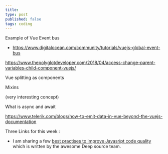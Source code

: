 ```yaml
---
title: 
type: post
published: false
tags: coding
---
```



Example of Vue Event bus
- https://www.digitalocean.com/community/tutorials/vuejs-global-event-bus

https://www.thepolyglotdeveloper.com/2018/04/access-change-parent-variables-child-component-vuejs/

Vue splitting as components

Mixins

(very interesting concept)

What is async and await

https://www.telerik.com/blogs/how-to-emit-data-in-vue-beyond-the-vuejs-documentation



Three Links for this week :

- I am sharing a few [best practises to improve Javasript code quality](https://dev.to/deepsource/javascript-best-practices-to-improve-code-quality-5d33) which is written by the awesome Deep source team.
